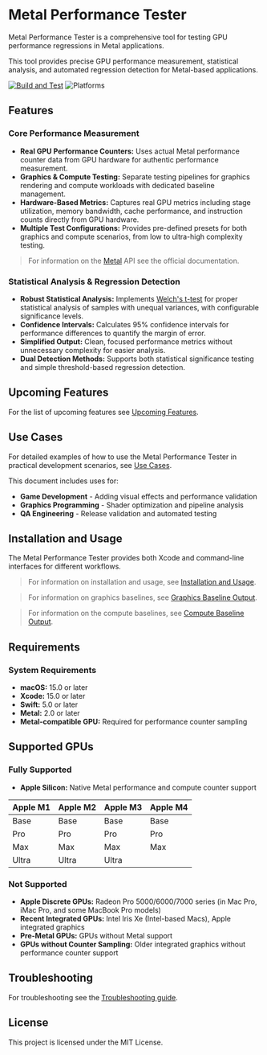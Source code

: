 # Metal Performance Tester  

Metal Performance Tester is a comprehensive tool for testing GPU performance regressions in Metal applications. 

This tool provides precise GPU performance measurement, statistical analysis, and automated regression detection for Metal-based applications.

[![Build and Test](https://github.com/KelCodesStuff/Metal-Performance-Tester/actions/workflows/macos.yml/badge.svg)](https://github.com/KelCodesStuff/Metal-Performance-Tester/actions/workflows/macos.yml)
![Platforms](https://img.shields.io/badge/Platform%20Compatibility-iOS%2016+%20|%20iPadOS%2016+-red?logo=apple&?color=red)

## Features

### Core Performance Measurement
- **Real GPU Performance Counters:** Uses actual Metal performance counter data from GPU hardware for authentic performance measurement.
- **Graphics & Compute Testing:** Separate testing pipelines for graphics rendering and compute workloads with dedicated baseline management.
- **Hardware-Based Metrics:** Captures real GPU metrics including stage utilization, memory bandwidth, cache performance, and instruction counts directly from GPU hardware.
- **Multiple Test Configurations:** Provides pre-defined presets for both graphics and compute scenarios, from low to ultra-high complexity testing.

> For information on the [Metal](https://developer.apple.com/documentation/metal) API see the official documentation.

### Statistical Analysis & Regression Detection
- **Robust Statistical Analysis:** Implements [Welch's t-test](https://en.wikipedia.org/wiki/Welch%27s_t-test) for proper statistical analysis of samples with unequal variances, with configurable significance levels.
- **Confidence Intervals:** Calculates 95% confidence intervals for performance differences to quantify the margin of error.
- **Simplified Output:** Clean, focused performance metrics without unnecessary complexity for easier analysis.
- **Dual Detection Methods:** Supports both statistical significance testing and simple threshold-based regression detection.

## Upcoming Features

For the list of upcoming features see [Upcoming Features](https://github.com/KelCodesStuff/Metal-Performance-Tester/wiki/Upcoming-Features).

## Use Cases

For detailed examples of how to use the Metal Performance Tester in practical development scenarios, see [Use Cases](https://github.com/KelCodesStuff/Metal-Performance-Tester/wiki/Use-Cases). 

This document includes uses for:

- **Game Development** - Adding visual effects and performance validation
- **Graphics Programming** - Shader optimization and pipeline analysis  
- **QA Engineering** - Release validation and automated testing


## Installation and Usage

The Metal Performance Tester provides both Xcode and command-line interfaces for different workflows.
> For information on installation and usage, see [Installation and Usage](https://github.com/KelCodesStuff/Metal-Performance-Tester/wiki/Installation-and-Usage).

> For information on graphics baselines, see [Graphics Baseline Output](https://github.com/KelCodesStuff/Metal-Performance-Tester/wiki/Graphics-Baseline-Output).

> For information on the compute baselines, see [Compute Baseline Output](https://github.com/KelCodesStuff/Metal-Performance-Tester/wiki/Compute-Baseline-Output).

## Requirements

### System Requirements
- **macOS:** 15.0 or later
- **Xcode:** 15.0 or later
- **Swift:** 5.0 or later
- **Metal:** 2.0 or later
- **Metal-compatible GPU:** Required for performance counter sampling

## Supported GPUs

### Fully Supported
- **Apple Silicon:** Native Metal performance and compute counter support

| Apple M1 | Apple M2 | Apple M3 | Apple M4 |
|----------|----------|----------|----------|
| Base     | Base     | Base     | Base     |
| Pro      | Pro      | Pro      | Pro      |
| Max      | Max      | Max      | Max      |
| Ultra    | Ultra    | Ultra    |          | 

### Not Supported
- **Apple Discrete GPUs:** Radeon Pro 5000/6000/7000 series (in Mac Pro, iMac Pro, and some MacBook Pro models)
- **Recent Integrated GPUs:** Intel Iris Xe (Intel-based Macs), Apple integrated graphics
- **Pre-Metal GPUs:** GPUs without Metal support
- **GPUs without Counter Sampling:** Older integrated graphics without performance counter support

## Troubleshooting
For troubleshooting see the [Troubleshooting guide](https://github.com/KelCodesStuff/Metal-Performance-Tester/wiki/Troubleshooting).

## License

This project is licensed under the MIT License.
